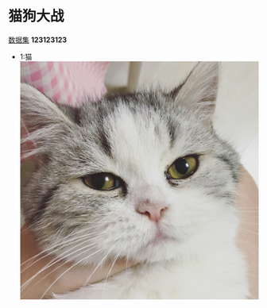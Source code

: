 # 猫狗大战
[数据集](https://123.sogou.com/)
**123123123**

* 1:猫
![](https://github.com/guaidao123/test/blob/master/picture/55555.jpg?raw=true)
